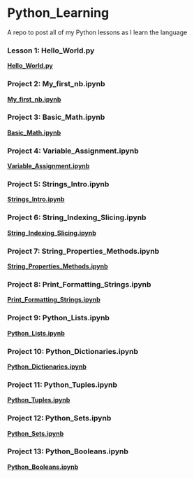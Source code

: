 # Python_Learning
A repo to post all of my Python lessons as I learn the language

### Lesson 1: Hello_World.py

**[Hello_World.py](Hello_World.py)**

### Project 2: My_first_nb.ipynb

**[My_first_nb.ipynb](My_first_nb.ipynb)**

### Project 3: Basic_Math.ipynb

**[Basic_Math.ipynb](Basic_Math.ipynb)**

### Project 4: Variable_Assignment.ipynb

**[Variable_Assignment.ipynb](Variable_Assignment.ipynb)**

### Project 5: Strings_Intro.ipynb

**[Strings_Intro.ipynb](Strings_Intro.ipynb)**

### Project 6: String_Indexing_Slicing.ipynb

**[String_Indexing_Slicing.ipynb](String_Indexing_Slicing.ipynb)**

### Project 7: String_Properties_Methods.ipynb

**[String_Properties_Methods.ipynb](String_Properties_Methods.ipynb)**

### Project 8: Print_Formatting_Strings.ipynb

**[Print_Formatting_Strings.ipynb](Print_Formatting_Strings.ipynb)**

### Project 9: Python_Lists.ipynb

**[Python_Lists.ipynb](Python_Lists.ipynb)**

### Project 10: Python_Dictionaries.ipynb

**[Python_Dictionaries.ipynb](Python_Dictionaries.ipynb)**

### Project 11: Python_Tuples.ipynb

**[Python_Tuples.ipynb](Python_Tuples.ipynb)**

### Project 12: Python_Sets.ipynb

**[Python_Sets.ipynb](Python_Sets.ipynb)**

### Project 13: Python_Booleans.ipynb

**[Python_Booleans.ipynb](Python_Booleans.ipynb)**